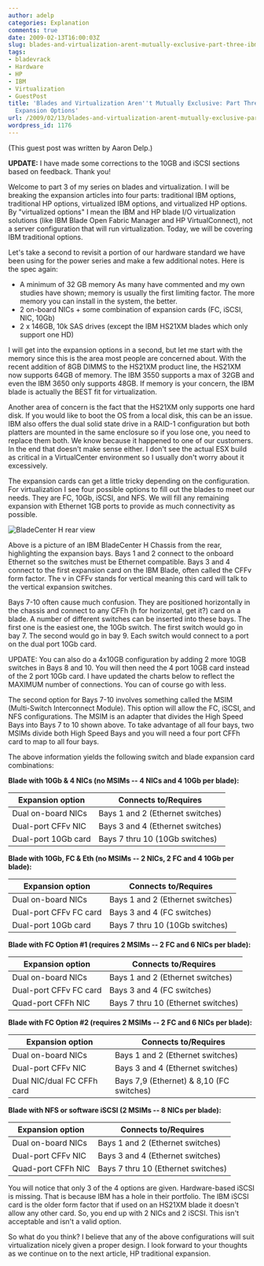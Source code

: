 ```yaml
---
author: adelp
categories: Explanation
comments: true
date: 2009-02-13T16:00:03Z
slug: blades-and-virtualization-arent-mutually-exclusive-part-three-ibm-traditional-expansion-options
tags:
- bladevrack
- Hardware
- HP
- IBM
- Virtualization
- GuestPost
title: 'Blades and Virtualization Aren''t Mutually Exclusive: Part Three, IBM Traditional
  Expansion Options'
url: /2009/02/13/blades-and-virtualization-arent-mutually-exclusive-part-three-ibm-traditional-expansion-options/
wordpress_id: 1176
---
```


(This guest post was written by Aaron Delp.)

**UPDATE:** I have made some corrections to the 10GB and iSCSI sections based on feedback. Thank you!

Welcome to part 3 of my series on blades and virtualization. I will be breaking the expansion articles into four parts: traditional IBM options, traditional HP options, virtualized IBM options, and virtualized HP options. By "virtualized options" I mean the IBM and HP blade I/O virtualization solutions (like IBM Blade Open Fabric Manager and HP VirtualConnect), not a server configuration that will run virtualization. Today, we will be covering IBM traditional options.

Let's take a second to revisit a portion of our hardware standard we have been using for the power series and make a few additional notes. Here is the spec again:

* A minimum of 32 GB memory  As many have commented and my own studies have shown; memory is usually the first limiting factor. The more memory you can install in the system, the better.  
* 2 on-board NICs + some combination of expansion cards (FC, iSCSI, NIC, 10Gb)  
* 2 x 146GB, 10k SAS drives (except the IBM HS21XM blades which only support one HD)

I will get into the expansion options in a second, but let me start with the memory since this is the area most people are concerned about. With the recent addition of 8GB DIMMS to the HS21XM product line, the HS21XM now supports 64GB of memory. The IBM 3550 supports a max of 32GB and even the IBM 3650 only supports 48GB. If memory is your concern, the IBM blade is actually the BEST fit for virtualization.

Another area of concern is the fact that the HS21XM only supports one hard disk. If you would like to boot the OS from a local disk, this can be an issue. IBM also offers the dual solid state drive in a RAID-1 configuration but both platters are mounted in the same enclosure so if you lose one, you need to replace them both. We know because it happened to one of our customers. In the end that doesn't make sense either. I don't see the actual ESX build as critical in a VirtualCenter environment so I usually don't worry about it excessively.

The expansion cards can get a little tricky depending on the configuration. For virtualization I see four possible options to fill out the blades to meet our needs. They are FC, 10Gb, iSCSI, and NFS. We will fill any remaining expansion with Ethernet 1GB ports to provide as much connectivity as possible.

![BladeCenter H rear view](/public/img/bladecenterh-rear.jpg)

Above is a picture of an IBM BladeCenter H Chassis from the rear, highlighting the expansion bays. Bays 1 and 2 connect to the onboard Ethernet so the switches must be Ethernet compatible. Bays 3 and 4 connect to the first expansion card on the IBM Blade, often called the CFFv form factor. The v in CFFv stands for vertical meaning this card will talk to the vertical expansion switches.

Bays 7-10 often cause much confusion. They are positioned horizontally in the chassis and connect to any CFFh (h for horizontal, get it?) card on a blade. A number of different switches can be inserted into these bays. The first one is the easiest one, the 10Gb switch. The first switch would go in bay 7. The second would go in bay 9. Each switch would connect to a port on the dual port 10Gb card.

UPDATE: You can also do a 4x10GB configuration by adding 2 more 10GB switches in Bays 8 and 10. You will then need the 4 port 10GB card instead of the 2 port 10Gb card. I have updated the charts below to reflect the MAXIMUM number of connections. You can of course go with less.

The second option for Bays 7-10 involves something called the MSIM (Multi-Switch Interconnect Module). This option will allow the FC, iSCSI, and NFS configurations. The MSIM is an adapter that divides the High Speed Bays into Bays 7 to 10 shown above. To take advantage of all four bays, two MSIMs divide both High Speed Bays and you will need a four port CFFh card to map to all four bays.

The above information yields the following switch and blade expansion card combinations:

**Blade with 10Gb & 4 NICs (no MSIMs -- 4 NICs and 4 10Gb per blade):**

| Expansion option    | Connects to/Requires             |
|---------------------|----------------------------------|
| Dual on-board NICs  | Bays 1 and 2 (Ethernet switches) |
| Dual-port CFFv NIC  | Bays 3 and 4 (Ethernet switches) |
| Dual-port 10Gb card | Bays 7 thru 10 (10Gb switches)   |

**Blade with 10Gb, FC & Eth (no MSIMs -- 2 NICs, 2 FC and 4 10Gb per blade):**

| Expansion option       | Connects to/Requires             |
|------------------------|----------------------------------|
| Dual on-board NICs     | Bays 1 and 2 (Ethernet switches) |
| Dual-port CFFv FC card | Bays 3 and 4 (FC switches)       |
| Dual-port 10Gb card    | Bays 7 thru 10 (10Gb switches)   |

**Blade with FC Option #1 (requires 2 MSIMs -- 2 FC and 6 NICs per blade):**

| Expansion option       | Connects to/Requires               |
|------------------------|------------------------------------|
| Dual on-board NICs     | Bays 1 and 2 (Ethernet switches)   |
| Dual-port CFFv FC card | Bays 3 and 4 (FC switches)         |
| Quad-port CFFh NIC     | Bays 7 thru 10 (Ethernet switches) |

**Blade with FC Option #2 (requires 2 MSIMs -- 2 FC and 6 NICs per blade):**

| Expansion option           | Connects to/Requires                     |
|----------------------------|------------------------------------------|
| Dual on-board NICs         | Bays 1 and 2 (Ethernet switches)         |
| Dual-port CFFv NIC         | Bays 3 and 4 (Ethernet switches)         |
| Dual NIC/dual FC CFFh card | Bays 7,9 (Ethernet) & 8,10 (FC switches) |

**Blade with NFS or software iSCSI (2 MSIMs -- 8 NICs per blade):**

| Expansion option   | Connects to/Requires               |
|--------------------|------------------------------------|
| Dual on-board NICs | Bays 1 and 2 (Ethernet switches)   |
| Dual-port CFFv NIC | Bays 3 and 4 (Ethernet switches)   |
| Quad-port CFFh NIC | Bays 7 thru 10 (Ethernet switches) |

You will notice that only 3 of the 4 options are given. Hardware-based iSCSI is missing. That is because IBM has a hole in their portfolio. The IBM iSCSI card is the older form factor that if used on an HS21XM blade it doesn't allow any other card. So, you end up with 2 NICs and 2 iSCSI. This isn't acceptable and isn't a valid option.

So what do you think? I believe that any of the above configurations will suit virtualization nicely given a proper design. I look forward to your thoughts as we continue on to the next article, HP traditional expansion.
